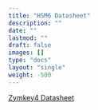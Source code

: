 ```yaml
---
title: "HSM6 Datasheet"
description: ""
date: ""
lastmod: ""
draft: false
images: []
type: "docs"
layout: "single"
weight: -500
---
```


<p><a href="https://www.zymbit.com/wp-content/uploads/2021/05/Zymbit-DataSheet_HSM6_24000911_20210513_D1.pdf">Zymkey4 Datasheet</a></p>
